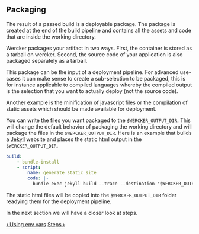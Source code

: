 ## Packaging

The result of a passed build is a deployable package. The package is created at
the end of the build pipeline and contains all the assets and code that are
inside the working directory.

Wercker packages your artifact in two ways. First, the container is
stored as a tarball on wercker. Second, the source code of your
application is also packaged separately as a tarball.

This package can be the input of a deployment pipeline. For advanced use-cases
it can make sense to create a sub-selection to be packaged, this is for instance
applicable to compiled languages whereby the compiled output is the selection
that you want to actually deploy (not the source code).

Another example is the minification of javascript files or the
compilation of static assets which should be made
available for deployment.

You can write the files you want packaged to the `$WERCKER_OUTPUT_DIR`.
This will change the default behavior of packaging the working directory and
will package the files in the `$WERCKER_OUTPUT_DIR`. Here is an example that
builds a [Jekyll](http://jekyllrb.com) website and places the static html
output in the `$WERCKER_OUTPUT_DIR`.

```yaml
build:
    - bundle-install
    - script:
        name: generate static site
        code: |-
          bundle exec jekyll build --trace --destination "$WERCKER_OUTPUT_DIR"
```

The static html files will be copied into the `$WERCKER_OUTPUT_DIR` folder
readying them for the deployment pipeline.

In the next section we will have a closer look at steps.

[&lsaquo; Using env vars](/learn/pipelines/using-env-vars.html "nav previous pipelines")
[Steps &rsaquo;](/learn/steps/introduction.html "nav next steps")

